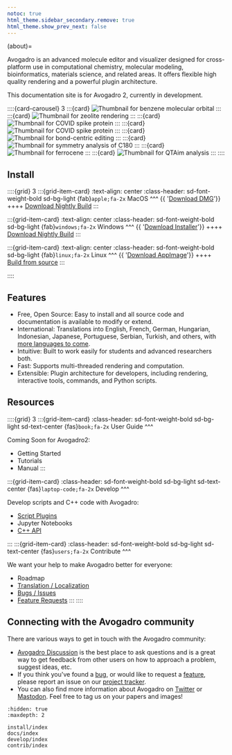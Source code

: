 ```yaml
---
notoc: true
html_theme.sidebar_secondary.remove: true
html_theme.show_prev_next: false
---
```


(about)=

Avogadro is an advanced molecule editor and visualizer designed for cross-platform use in computational chemistry, molecular modeling, bioinformatics, materials science, and related areas. It offers flexible high quality rendering and a powerful plugin architecture.

This documentation site is for Avogadro 2, currently in development.

::::{card-carousel} 3
:::{card}
![Thumbnail for benzene molecular orbital](/_static/benzene-mo.png)
:::
:::{card}
![Thumbnail for zeolite rendering](/_static/zeolite.png)
:::
:::{card}
![Thumbnail for COVID spike protein](/_static/covid-spike.png)
:::
:::{card}
![Thumbnail for COVID spike protein](/_static/AuNP.png)
:::
:::{card}
![Thumbnail for bond-centric editing](/_static/bondcentric.png)
:::
:::{card}
![Thumbnail for symmetry analysis of C180](/_static/C180.png)
:::
:::{card}
![Thumbnail for ferrocene](/_static/ferrocene.png)
:::
:::{card}
![Thumbnail for QTAim analysis](/_static/phenol-qtaim.png)
:::
::::

## Install

::::{grid} 3
:::{grid-item-card}
:text-align: center
:class-header: sd-font-weight-bold sd-bg-light
{fab}`apple;fa-2x` MacOS
^^^
{{ '<a class="sd-sphinx-override sd-btn sd-text-wrap sd-btn-outline-primary reference external" href="' + macurl + '"><span>Download DMG</span></a>'}}
++++
<a class="sd-sphinx-override sd-btn sd-text-wrap sd-btn-outline-primary reference external" href="https://nightly.link/OpenChemistry/avogadrolibs/workflows/build_cmake/master/macOS.dmg.zip"><span>Download Nightly Build</span></a>
:::

:::{grid-item-card}
:text-align: center
:class-header: sd-font-weight-bold sd-bg-light
{fab}`windows;fa-2x` Windows
^^^
{{ '<a class="sd-sphinx-override sd-btn sd-text-wrap sd-btn-outline-primary reference external" href="' + winurl + '"><span>Download Installer</span></a>'}}
++++
<a class="sd-sphinx-override sd-btn sd-text-wrap sd-btn-outline-primary reference external" href="https://nightly.link/OpenChemistry/avogadrolibs/workflows/build_cmake/master/Win64.exe.zip"><span>Download Nightly Build</span></a>
:::

:::{grid-item-card}
:text-align: center
:class-header: sd-font-weight-bold sd-bg-light
{fab}`linux;fa-2x` Linux
^^^
{{ '<a class="sd-sphinx-override sd-btn sd-text-wrap sd-btn-outline-primary reference external" href="' + appurl + '"><span>Download AppImage</span></a>'}}
++++
<a class="sd-sphinx-override sd-btn sd-text-wrap sd-btn-outline-primary reference external" href="build.html"><span>Build from source</span></a>
:::

::::

## Features

- Free, Open Source: Easy to install and all source code and documentation is available to modify or extend.
- International: Translations into English, French, German, Hungarian, Indonesian, Japanese, Portuguese, Serbian, Turkish, and others, with [more languages to come](https://hosted.weblate.org/engage/avogadro/).
- Intuitive: Built to work easily for students and advanced researchers both.
- Fast: Supports multi-threaded rendering and computation.
- Extensible: Plugin architecture for developers, including rendering, interactive tools, commands, and Python scripts.

## Resources

::::{grid} 3
:::{grid-item-card}
:class-header: sd-font-weight-bold sd-bg-light sd-text-center
{fas}`book;fa-2x` User Guide
^^^

Coming Soon for Avogadro2:

- Getting Started
- Tutorials
- Manual
:::

:::{grid-item-card}
:class-header: sd-font-weight-bold sd-bg-light sd-text-center
{fas}`laptop-code;fa-2x` Develop
^^^

Develop scripts and C++ code with Avogadro:

- [Script Plugins](Scripts)
- Jupyter Notebooks
- [C++ API](API)

:::
:::{grid-item-card}
:class-header: sd-font-weight-bold sd-bg-light sd-text-center
{fas}`users;fa-2x` Contribute
^^^

We want your help to make Avogadro better for everyone:

- Roadmap
- [Translation / Localization](Translate)
- [Bugs / Issues][issues]
- [Feature Requests][features]
:::
::::

## Connecting with the Avogadro community

There are various ways to get in touch with the Avogadro community:

- [Avogadro Discussion] is the best place to ask questions and is a
  great way to get feedback from other users on how to approach a problem,
  suggest ideas, etc.
- If you think you've found a [bug][issues], or would like to request
a [feature][features], please report an issue on our [project tracker][tracker].
- You can also find more information about Avogadro on [Twitter] or <a rel="me" href="http://fosstodon.org/@avogadrochem">Mastodon</a>. Feel free to
  tag us on your papers and images!

```{toctree}
:hidden: true
:maxdepth: 2

install/index
docs/index
develop/index
contrib/index
```

[avogadro discussion]: https://discuss.avogadro.cc/
[avogadrolibs github repository]: https://github.com/openchemistry/avogadrolibs
[features]: https://github.com/OpenChemistry/avogadrolibs/issues/new?template=feature_request.md
[issues]: https://github.com/OpenChemistry/avogadrolibs/issues/new?template=bug_report.md
[tracker]: https://github.com/openchemistry/avogadrolibs/issues
[twitter]: https://twitter.com/AvogadroChem
